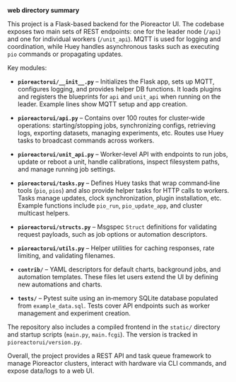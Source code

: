 **web directory summary**

This project is a Flask-based backend for the Pioreactor UI. The codebase exposes two main sets of REST endpoints: one for the leader node (`/api`) and one for individual workers (`/unit_api`). MQTT is used for logging and coordination, while Huey handles asynchronous tasks such as executing `pio` commands or propagating updates.

Key modules:

*   **`pioreactorui/__init__.py`** – Initializes the Flask app, sets up MQTT, configures logging, and provides helper DB functions. It loads plugins and registers the blueprints for `api` and `unit_api` when running on the leader. Example lines show MQTT setup and app creation.

*   **`pioreactorui/api.py`** – Contains over 100 routes for cluster‑wide operations: starting/stopping jobs, synchronizing configs, retrieving logs, exporting datasets, managing experiments, etc. Routes use Huey tasks to broadcast commands across workers.

*   **`pioreactorui/unit_api.py`** – Worker‑level API with endpoints to run jobs, update or reboot a unit, handle calibrations, inspect filesystem paths, and manage running job settings.

*   **`pioreactorui/tasks.py`** – Defines Huey tasks that wrap command‑line tools (`pio`, `pios`) and also provide helper tasks for HTTP calls to workers. Tasks manage updates, clock synchronization, plugin installation, etc. Example functions include `pio_run`, `pio_update_app`, and cluster multicast helpers.

*   **`pioreactorui/structs.py`** – Msgspec `Struct` definitions for validating request payloads, such as job options or automation descriptors.

*   **`pioreactorui/utils.py`** – Helper utilities for caching responses, rate limiting, and validating filenames.

*   **`contrib/`** – YAML descriptors for default charts, background jobs, and automation templates. These files let users extend the UI by defining new automations and charts.

*   **`tests/`** – Pytest suite using an in‑memory SQLite database populated from `example_data.sql`. Tests cover API endpoints such as worker management and experiment creation.



The repository also includes a compiled frontend in the `static/` directory and startup scripts (`main.py`, `main.fcgi`). The version is tracked in `pioreactorui/version.py`.

Overall, the project provides a REST API and task queue framework to manage Pioreactor clusters, interact with hardware via CLI commands, and expose data/logs to a web UI.
